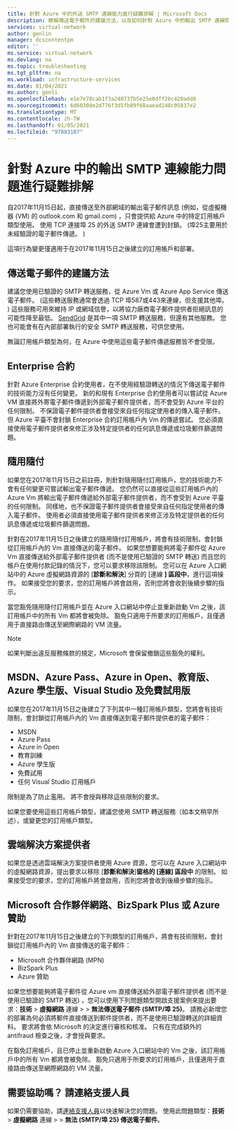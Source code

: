 ```yaml
---
title: 針對 Azure 中的外送 SMTP 連線能力進行疑難排解 | Microsoft Docs
description: 瞭解傳送電子郵件的建議方法，以及如何針對 Azure 中的輸出 SMTP 連線問題進行疑難排解。
services: virtual-network
author: genlin
manager: dcscontentpm
editor: ''
ms.service: virtual-network
ms.devlang: na
ms.topic: troubleshooting
ms.tgt_pltfrm: na
ms.workload: infrastructure-services
ms.date: 01/04/2021
ms.author: genli
ms.openlocfilehash: e1e7e78cab1f3a240737b5e25e0dff28c420add8
ms.sourcegitcommit: 6d6030de2d776f3d5fb89f68aaead148c05837e2
ms.translationtype: MT
ms.contentlocale: zh-TW
ms.lasthandoff: 01/05/2021
ms.locfileid: "97883107"
---
```

# <a name="troubleshoot-outbound-smtp-connectivity-problems-in-azure"></a>針對 Azure 中的輸出 SMTP 連線能力問題進行疑難排解

自2017年11月15日起，直接傳送至外部網域的輸出電子郵件訊息 (例如，從虛擬機器 (VM) 的 outlook.com 和 gmail.com) ，只會提供給 Azure 中的特定訂用帳戶類型使用。 使用 TCP 連接埠 25 的外送 SMTP 連線會遭到封鎖。  (埠25主要用於未經驗證的電子郵件傳遞。 ) 

這項行為變更僅適用于在2017年11月15日之後建立的訂用帳戶和部署。

## <a name="recommended-method-of-sending-email"></a>傳送電子郵件的建議方法

建議您使用已驗證的 SMTP 轉送服務，從 Azure Vm 或 Azure App Service 傳送電子郵件。  (這些轉送服務通常會透過 TCP 埠587或443來連線，但支援其他埠。 ) 這些服務可用來維持 IP 或網域信譽，以將協力廠商電子郵件提供者拒絕訊息的可能性降至最低。 [SendGrid](https://sendgrid.com/partners/azure/) 是其中一項 SMTP 轉送服務，但還有其他服務。 您也可能會有在內部部署執行的安全 SMTP 轉送服務，可供您使用。

無論訂用帳戶類型為何，在 Azure 中使用這些電子郵件傳遞服務皆不會受限。

## <a name="enterprise-agreement"></a>Enterprise 合約

針對 Azure Enterprise 合約使用者，在不使用經驗證轉送的情況下傳送電子郵件的技術能力沒有任何變更。 新的和現有 Enterprise 合約使用者可以嘗試從 Azure VM 直接將外寄電子郵件傳遞到外部電子郵件提供者，而不會受到 Azure 平台的任何限制。 不保證電子郵件提供者會接受來自任何指定使用者的傳入電子郵件。 但 Azure 平臺不會封鎖 Enterprise 合約訂用帳戶內 Vm 的傳遞嘗試。 您必須直接使用電子郵件提供者來修正涉及特定提供者的任何訊息傳遞或垃圾郵件篩選問題。

## <a name="pay-as-you-go"></a>隨用隨付

如果您在2017年11月15日之前註冊，則針對隨用隨付訂用帳戶，您的技術能力不會有任何變更可嘗試輸出電子郵件傳遞。 您仍然可以直接從這些訂用帳戶內的 Azure Vm 將輸出電子郵件傳遞給外部電子郵件提供者，而不會受到 Azure 平臺的任何限制。 同樣地，也不保證電子郵件提供者會接受來自任何指定使用者的傳入電子郵件。 使用者必須直接使用電子郵件提供者來修正涉及特定提供者的任何訊息傳遞或垃圾郵件篩選問題。

針對在2017年11月15日之後建立的隨用隨付訂用帳戶，將會有技術限制，會封鎖從訂用帳戶內的 Vm 直接傳送的電子郵件。 如果您想要能夠將電子郵件從 Azure Vm 直接傳送給外部電子郵件提供者 (而不是使用已驗證的 SMTP 轉送) 而且您的帳戶在使用付款記錄的情況下，您可以要求移除該限制。 您可以在 Azure 入口網站中的 Azure 虛擬網路資源的 [**診斷和解決**] 分頁的 [連線 **] 區段中**，進行這項操作。 如果接受您的要求，您的訂用帳戶將會啟用，否則您將會收到後續步驟的指示。 

當您豁免隨用隨付訂用帳戶並在 Azure 入口網站中停止並重新啟動 Vm 之後，該訂用帳戶中的所有 Vm 都將會被免除。 豁免只適用于所要求的訂用帳戶，且僅適用于直接路由傳送至網際網路的 VM 流量。

> [!NOTE]
> 如果判斷出違反服務條款的規定，Microsoft 會保留撤銷這些豁免的權利。

## <a name="msdn-azure-pass-azure-in-open-education-azure-for-students-visual-studio-and-free-trial"></a>MSDN、Azure Pass、Azure in Open、教育版、Azure 學生版、Visual Studio 及免費試用版

如果您在2017年11月15日之後建立了下列其中一種訂用帳戶類型，您將會有技術限制，會封鎖從訂用帳戶內的 Vm 直接傳送到電子郵件提供者的電子郵件：
- MSDN
- Azure Pass
- Azure in Open
- 教育訓練
- Azure 學生版
- 免費試用
- 任何 Visual Studio 訂用帳戶  

限制是為了防止濫用。 將不會授與移除這些限制的要求。

如果您要使用這些訂用帳戶類型，建議您使用 SMTP 轉送服務（如本文稍早所述），或變更您的訂用帳戶類型。

## <a name="cloud-solution-provider"></a>雲端解決方案提供者

如果您是透過雲端解決方案提供者使用 Azure 資源，您可以在 Azure 入口網站中的虛擬網路資源，提出要求以移除 [**診斷和解決**]**窗格的 [連線] 區段中** 的限制。 如果接受您的要求，您的訂用帳戶將會啟用，否則您將會收到後續步驟的指示。

## <a name="microsoft-partner-network-bizspark-plus-or-azure-sponsorship"></a>Microsoft 合作夥伴網路、BizSpark Plus 或 Azure 贊助

針對在2017年11月15日之後建立的下列類型的訂用帳戶，將會有技術限制，會封鎖從訂用帳戶內的 Vm 直接傳送的電子郵件：

- Microsoft 合作夥伴網路 (MPN) 
- BizSpark Plus
- Azure 贊助

如果您想要能夠將電子郵件從 Azure vm 直接傳送給外部電子郵件提供者 (而不是使用已驗證的 SMTP 轉送) ，您可以使用下列問題類型開啟支援案例來提出要求：**技術**  >  **虛擬網路** 連線  >    >  **無法傳送電子郵件 (SMTP/埠 25)**。 請務必新增您的部署為何必須將郵件直接傳送到郵件提供者，而不是使用已驗證轉送的詳細資料。 要求將會依 Microsoft 的決定進行審核和核准。 只有在完成額外的 antifraud 檢查之後，才會授與要求。 

在豁免訂用帳戶，且已停止並重新啟動 Azure 入口網站中的 Vm 之後，該訂用帳戶中的所有 Vm 都將會被免除。 豁免只適用于所要求的訂用帳戶，且僅適用于直接路由傳送至網際網路的 VM 流量。

## <a name="need-help-contact-support"></a>需要協助嗎？ 請連絡支援人員

如果仍需要協助，請[連絡支援人員](https://portal.azure.com/?#blade/Microsoft_Azure_Support/HelpAndSupportBlade)以快速解決您的問題。 使用此問題類型：**技術**  >  **虛擬網路** 連線  >    >  **無法 (SMTP/埠 25) 傳送電子郵件**。
